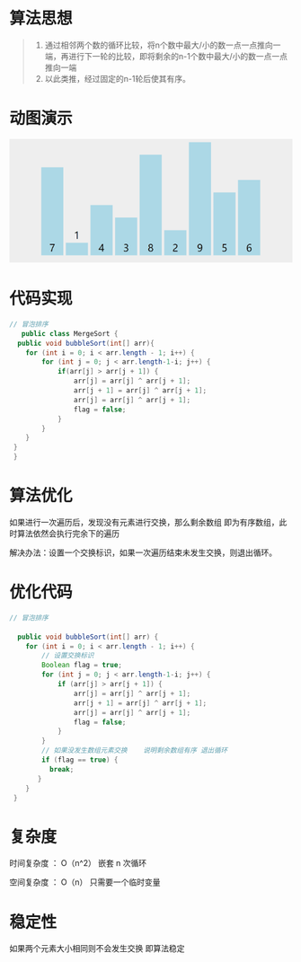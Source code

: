 #  算法思想


 > 1. 通过相邻两个数的循环比较，将n个数中最大/小的数一点一点推向一端，再进行下一轮的比较，即将剩余的n-1个数中最大/小的数一点一点推向一端
 > 2. 以此类推，经过固定的n-1轮后使其有序。 

#  动图演示
![冒泡](../img/冒泡排序.gif)


#  代码实现

```java
// 冒泡排序
   public class MergeSort {                             
  public void bubbleSort(int[] arr){                
    for (int i = 0; i < arr.length - 1; i++) {
        for (int j = 0; j < arr.length-1-i; j++) {         
            if(arr[j] > arr[j + 1]) {                      
                arr[j] = arr[j] ^ arr[j + 1];              
                arr[j + 1] = arr[j] ^ arr[j + 1];          
                arr[j] = arr[j] ^ arr[j + 1];    
                flag = false;  	
            }                                              
        }
    }                                                      
 }  
 }

```

# 算法优化
如果进行一次遍历后，发现没有元素进行交换，那么剩余数组
即为有序数组，此时算法依然会执行完余下的遍历

解决办法：设置一个交换标识，如果一次遍历结束未发生交换，则退出循环。

# 优化代码


```java
// 冒泡排序
                                
  public void bubbleSort(int[] arr) {                
    for (int i = 0; i < arr.length - 1; i++) {  
        // 设置交换标识
        Boolean flag = true; 
        for (int j = 0; j < arr.length-1-i; j++) {         
            if (arr[j] > arr[j + 1]) {                      
                arr[j] = arr[j] ^ arr[j + 1];              
                arr[j + 1] = arr[j] ^ arr[j + 1];          
                arr[j] = arr[j] ^ arr[j + 1];    
                flag = false;  	
            }                                              
        }
        // 如果没发生数组元素交换    说明剩余数组有序 退出循环
        if (flag == true) {      
          break;           
       }                       
    }                                                      
 }  

```

#  复杂度
时间复杂度 ： O（n^2） 嵌套 n 次循环  

空间复杂度 ： O（n）       只需要一个临时变量

#  稳定性
如果两个元素大小相同则不会发生交换  即算法稳定
